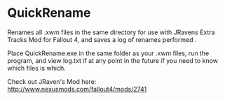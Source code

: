 # QuickRename

Renames all .xwm files in the same directory for use with JRavens Extra Tracks Mod for Fallout 4, and saves a log of renames performed
.

Place QuickRename.exe in the same folder as your .xwm files, run the program, and view log.txt if at any point in the future if you need to know which files is which.

Check out JRaven's Mod here: http://www.nexusmods.com/fallout4/mods/2741
